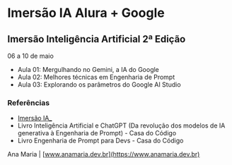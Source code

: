 # Imersão IA Alura + Google
## Imersão Inteligência Artificial 2ª Edição
06 a 10 de maio

- Aula 01: Mergulhando no Gemini, a IA do Google
- Aula 02: Melhores técnicas em Engenharia de Prompt
- Aula 03: Explorando os parâmetros do Google AI Studio

### Referências
- [Imersão IA_](https://www.alura.com.br/imersao-ia-google-gemini)
- Livro Inteligência Artificial e ChatGPT (Da revolução dos modelos de IA generativa à Engenharia de Prompt) - Casa do Código
- Livro Engenharia de Prompt para Devs - Casa do Código



Ana Maria | [www.anamaria.dev.br](https://www.anamaria.dev.br)
